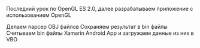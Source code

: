﻿Последний урок по OpenGL ES 2.0, далее разрабатываем приложение с использованием OpenGL 

Делаем парсер OBJ файлов
Сохраняем результат в bin файлы 
Считываем bin файлы Xamarin Android App и загружаем данные из них в VBO

